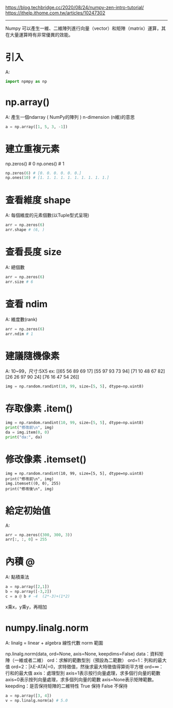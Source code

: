 https://blog.techbridge.cc/2020/08/24/numpy-zen-intro-tutorial/
https://ithelp.ithome.com.tw/articles/10247302

---
Numpy 可以產生一維、二維陣列進行向量（vector）和矩陣（matrix）運算，其在大量運算時有非常優異的效能。

# 引入
A:
```py
import npmpy as np
```

# np.array()
A:
產生一個ndarray ( NumPy的陣列 )
n-dimension (n維)的意思
```py
a = np.array([1, 5, 3, -1])
```

# 建立重複元素
np.zeros() # 0
np.ones() # 1
```py
np.zeros(6) # [0. 0. 0. 0. 0. 0.]
np.ones(10) # [1. 1. 1. 1. 1. 1. 1. 1. 1. 1.]
```

# 查看維度 shape
A:
每個維度的元素個數(以Tuple型式呈現)
```py
arr = np.zeros(6)
arr.shape # (6, )
```

# 查看長度 size
A:
總個數
```py
arr = np.zeros(6)
arr.size # 6
```

# 查看 ndim
A:
維度數(rank)
```py
arr = np.zeros(6)
arr.ndim # 1
```

# 建議隨機像素
A:
10~99，尺寸:5X5
ex:
[[65 56 89 69 17]
[55 97 93 73 94]
[71 10 48 67 82]
[26 26 97 90 24]
[76 16 47 54 26]]
```py
img = np.random.randint(10, 99, size=[5, 5], dtype=np.uint8)
```

# 存取像素 .item()
```py
img = np.random.randint(10, 99, size=[5, 5], dtype=np.uint8)
print("修改前\n", img)
da = img.item(0, 0)
print("da:", da)
```

# 修改像素 .itemset()

```
img = np.random.randint(10, 99, size=[5, 5], dtype=np.uint8)
print("修改前\n", img)
img.itemset((0, 0), 255)
print("修改後\n", img)
```

# 給定初始值
A:

```py
arr = np.zeros((300, 300, 3))
arr[:, :, 0] = 255
```

# 內積 @
A:
點積乘法
```py
a = np.array([2,1])
b = np.array([-3,2])
c = a @ b # -4  (2*-3)+(1*2)
```
x乘x，y乘y，再相加

# numpy.linalg.norm
A:
linalg = linear + algebra 線性代數
norm 範圍

np.linalg.norm(data, ord=None, axis=None, keepdims=False)
data：資料矩陣（一維或者二維）
ord：求解的範數型別（預設為二範數）
        ord=1：列和的最大值
        ord=2：|λE-ATA|=0，求特徵值，然後求最大特徵值得算術平方根
        ord=∞：行和的最大值
axis：處理型別
        axis=1表示按行向量處理，求多個行向量的範數
        axis=0表示按列向量處理，求多個列向量的範數
        axis=None表示矩陣範數。
keepding：是否保持矩陣的二維特性
        True 保持
        False 不保持

```py
a = np.array([3, 4])
v = np.linalg.norm(a) # 5.0
```